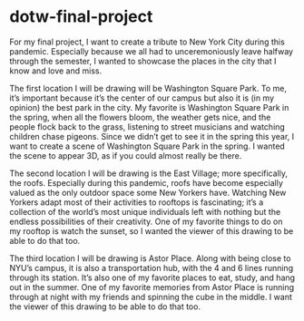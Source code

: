 # dotw-final-project

For my final project, I want to create a tribute to New York City during this pandemic. Especially because we all had to unceremoniously leave halfway through the semester, I wanted to showcase the places in the city that I know and love and miss.

The first location I will be drawing will be Washington Square Park. To me, it’s important because it’s the center of our campus but also it is (in my opinion) the best park in the city. My favorite is Washington Square Park in the spring, when all the flowers bloom, the weather gets nice, and the people flock back to the grass, listening to street musicians and watching children chase pigeons. Since we didn’t get to see it in the spring this year, I want to create a scene of Washington Square Park in the spring. I wanted the scene to appear 3D, as if you could almost really be there.

The second location I will be drawing is the East Village; more specifically, the roofs. Especially during this pandemic, roofs have become especially valued as the only outdoor space some New Yorkers have. Watching New Yorkers adapt most of their activities to rooftops is fascinating; it’s a collection of the world’s most unique individuals left with nothing but the endless possibilities of their creativity. One of my favorite things to do on my rooftop is watch the sunset, so I wanted the viewer of this drawing to be able to do that too.

The third location I will be drawing is Astor Place. Along with being close to NYU’s campus, it is also a transportation hub, with the 4 and 6 lines running through its station. It’s also one of my favorite places to eat, study, and hang out in the summer. One of my favorite memories from Astor Place is running through at night with my friends and spinning the cube in the middle. I want the viewer of this drawing to be able to do that too. 
